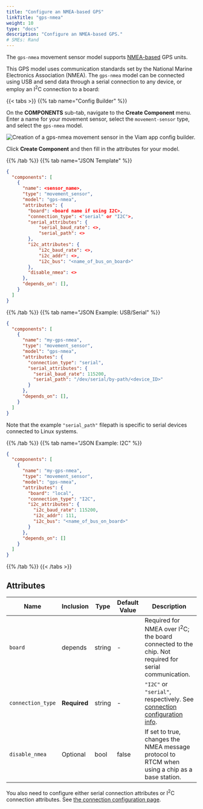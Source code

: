 ```yaml
---
title: "Configure an NMEA-based GPS"
linkTitle: "gps-nmea"
weight: 10
type: "docs"
description: "Configure an NMEA-based GPS."
# SMEs: Rand
---
```


The `gps-nmea` movement sensor model supports [NMEA-based](https://en.wikipedia.org/wiki/NMEA_0183) GPS units.

This GPS model uses communication standards set by the National Marine Electronics Association (NMEA).
The `gps-nmea` model can be connected using USB and send data through a serial connection to any device, or employ an I<sup>2</sup>C connection to a board:

{{< tabs >}}
{{% tab name="Config Builder" %}}

On the **COMPONENTS** sub-tab, navigate to the **Create Component** menu.
Enter a name for your movement sensor, select the `movement-sensor` type, and select the `gps-nmea` model.

![Creation of a `gps-nmea` movement sensor in the Viam app config builder.](../../img/gps-nmea-builder.png)

Click **Create Component** and then fill in the attributes for your model.

{{% /tab %}}
{{% tab name="JSON Template" %}}

```json {class="line-numbers linkable-line-numbers"}
{
  "components": [
    {
      "name": <sensor_name>,
      "type": "movement_sensor",
      "model": "gps-nmea",
      "attributes": {
        "board": <board name if using I2C>,
        "connection_type": <"serial" or "I2C">,
        "serial_attributes": {
            "serial_baud_rate": <>,
            "serial_path": <>
        },
        "i2c_attributes": {
            "i2c_baud_rate": <>,
            "i2c_addr": <>,
            "i2c_bus": "<name_of_bus_on_board>"
        },
        "disable_nmea": <>
      },
      "depends_on": [],
    }
  ]
}
```

{{% /tab %}}
{{% tab name="JSON Example: USB/Serial" %}}

```json {class="line-numbers linkable-line-numbers"}
{
  "components": [
    {
      "name": "my-gps-nmea",
      "type": "movement_sensor",
      "model": "gps-nmea",
      "attributes": {
        "connection_type": "serial",
        "serial_attributes": {
          "serial_baud_rate": 115200,
          "serial_path": "/dev/serial/by-path/<device_ID>"
        }
      },
      "depends_on": [],
    }
  ]
}
```

Note that the example `"serial_path"` filepath is specific to serial devices connected to Linux systems.

{{% /tab %}}
{{% tab name="JSON Example: I2C" %}}

```json {class="line-numbers linkable-line-numbers"}
{
  "components": [
    {
      "name": "my-gps-nmea",
      "type": "movement_sensor",
      "model": "gps-nmea",
      "attributes": {
        "board": "local",
        "connection_type": "I2C",
        "i2c_attributes": {
          "i2c_baud_rate": 115200,
          "i2c_addr": 111,
          "i2c_bus": "<name_of_bus_on_board>"
        }
      },
      "depends_on": []
    }
  ]
}
```

{{% /tab %}}
{{< /tabs >}}

## Attributes

Name | Inclusion | Type | Default Value | Description
---- | --------- | ---- | ------------- | -----
`board` | depends | string | - | Required for NMEA over I<sup>2</sup>C; the board connected to the chip. Not required for serial communication.
`connection_type` | **Required** | string | - | `"I2C"` or `"serial"`, respectively. See [connection configuration info](../connection/).
`disable_nmea` | Optional | bool | false | If set to true, changes the NMEA message protocol to RTCM when using a chip as a base station.

You also need to configure either serial connection attributes or I<sup>2</sup>C connection attributes.
See [the connection configuration page](../connection/).
